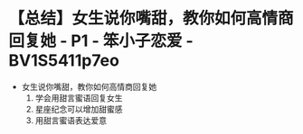 # 【总结】女生说你嘴甜，教你如何高情商回复她 - P1 - 笨小子恋爱 - BV1S5411p7eo

-   女生说你嘴甜，教你如何高情商回复她
    1.  学会用甜言蜜语回复女生
    2.  星座纪念可以增加甜蜜感
    3.  用甜言蜜语表达爱意